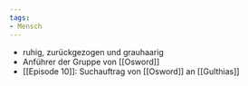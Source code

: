 ```yaml
---
tags:
- Mensch
---
```


- ruhig, zurückgezogen und grauhaarig
- Anführer der Gruppe von [[Osword]]
- [[Episode 10]]: Suchauftrag von [[Osword]] an [[Gulthias]]
